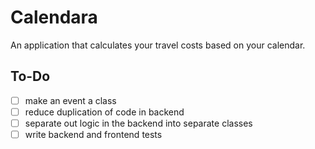 ﻿# Calendara

An application that calculates your travel costs based on your calendar.

## To-Do

- [ ] make an event a class
- [ ] reduce duplication of code in backend
- [ ] separate out logic in the backend into separate classes
- [ ] write backend and frontend tests
